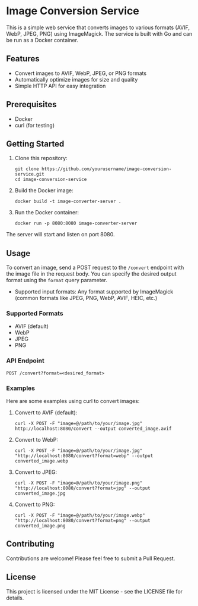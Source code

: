 # Image Conversion Service

This is a simple web service that converts images to various formats (AVIF, WebP, JPEG, PNG) using ImageMagick. The service is built with Go and can be run as a Docker container.

## Features

- Convert images to AVIF, WebP, JPEG, or PNG formats
- Automatically optimize images for size and quality
- Simple HTTP API for easy integration

## Prerequisites

- Docker
- curl (for testing)

## Getting Started

1. Clone this repository:
   ```
   git clone https://github.com/yourusername/image-conversion-service.git
   cd image-conversion-service
   ```

2. Build the Docker image:
   ```
   docker build -t image-converter-server .
   ```

3. Run the Docker container:
   ```
   docker run -p 8080:8080 image-converter-server
   ```

The server will start and listen on port 8080.

## Usage

To convert an image, send a POST request to the `/convert` endpoint with the image file in the request body. You can specify the desired output format using the `format` query parameter.

- Supported input formats: Any format supported by ImageMagick (common formats like JPEG, PNG, WebP, AVIF, HEIC, etc.)


### Supported Formats

- AVIF (default)
- WebP
- JPEG
- PNG

### API Endpoint

```
POST /convert?format=<desired_format>
```

### Examples

Here are some examples using curl to convert images:

1. Convert to AVIF (default):
   ```
   curl -X POST -F "image=@/path/to/your/image.jpg" http://localhost:8080/convert --output converted_image.avif
   ```

2. Convert to WebP:
   ```
   curl -X POST -F "image=@/path/to/your/image.jpg" "http://localhost:8080/convert?format=webp" --output converted_image.webp
   ```

3. Convert to JPEG:
   ```
   curl -X POST -F "image=@/path/to/your/image.png" "http://localhost:8080/convert?format=jpg" --output converted_image.jpg
   ```

4. Convert to PNG:
   ```
   curl -X POST -F "image=@/path/to/your/image.webp" "http://localhost:8080/convert?format=png" --output converted_image.png
   ```




## Contributing

Contributions are welcome! Please feel free to submit a Pull Request.

## License

This project is licensed under the MIT License - see the LICENSE file for details.